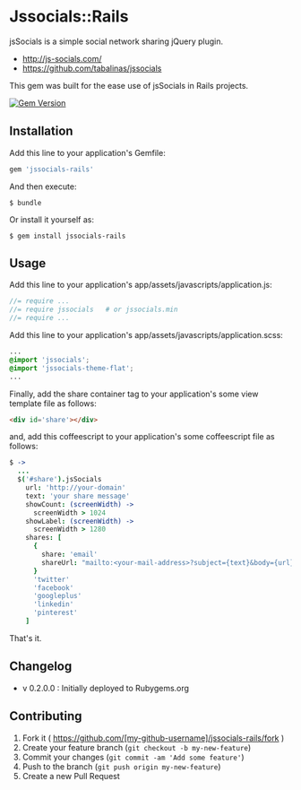 # Jssocials::Rails

jsSocials is a simple social network sharing jQuery plugin. 

  - http://js-socials.com/
  - https://github.com/tabalinas/jssocials

This gem was built for the ease use of jsSocials in Rails projects.

[![Gem Version](https://badge.fury.io/rb/jssocials-rails.svg)](http://badge.fury.io/rb/jssocials-rails)

## Installation

Add this line to your application's Gemfile:

```ruby
gem 'jssocials-rails'
```

And then execute:

    $ bundle

Or install it yourself as:

    $ gem install jssocials-rails

## Usage

Add this line to your application's app/assets/javascripts/application.js:

```js
//= require ...
//= require jssocials   # or jssocials.min
//= require ...
```

Add this line to your application's app/assets/javascripts/application.scss:

```css
...
@import 'jssocials';    
@import 'jssocials-theme-flat';
...
```

Finally, add the share container tag to your application's some view template file as follows:

```html
<div id='share'></div>
```

and, add this coffeescript to your application's some coffeescript file as follows:

```coffee
$ ->
  ...
  $('#share').jsSocials
    url: 'http://your-domain'
    text: 'your share message'
    showCount: (screenWidth) ->
      screenWidth > 1024
    showLabel: (screenWidth) ->
      screenWidth > 1280
    shares: [
      {
        share: 'email'
        shareUrl: "mailto:<your-mail-address>?subject={text}&body={url}"
      }
      'twitter'
      'facebook'
      'googleplus'
      'linkedin'
      'pinterest'
    ]  
```

That's it.

## Changelog

  - v 0.2.0.0 : Initially deployed to Rubygems.org

## Contributing

1. Fork it ( https://github.com/[my-github-username]/jssocials-rails/fork )
2. Create your feature branch (`git checkout -b my-new-feature`)
3. Commit your changes (`git commit -am 'Add some feature'`)
4. Push to the branch (`git push origin my-new-feature`)
5. Create a new Pull Request
